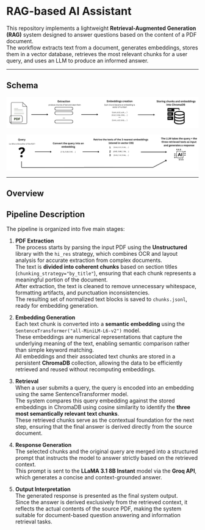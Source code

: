 # RAG-based AI Assistant

This repository implements a lightweight **Retrieval-Augmented Generation (RAG)** system designed to answer questions based on the content of a PDF document.  
The workflow extracts text from a document, generates embeddings, stores them in a vector database, retrieves the most relevant chunks for a user query, and uses an LLM to produce an informed answer.

---

## Schema

<p align="center">
  <img src="images/embeddings.png" alt="Embedding creation process" width="750"/>
</p>

<p align="center">
  <img src="images/embeddings_.png" alt="Retrieval and LLM interaction" width="750"/>
</p>

---

## Overview

## Pipeline Description

The pipeline is organized into five main stages:

1. **PDF Extraction**  
   The process starts by parsing the input PDF using the **Unstructured** library with the `hi_res` strategy, which combines OCR and layout analysis for accurate extraction from complex documents.  
   The text is **divided into coherent chunks** based on section titles (`chunking_strategy="by_title"`), ensuring that each chunk represents a meaningful portion of the document.  
   After extraction, the text is cleaned to remove unnecessary whitespace, formatting artifacts, and punctuation inconsistencies.  
   The resulting set of normalized text blocks is saved to `chunks.jsonl`, ready for embedding generation.

2. **Embedding Generation**  
   Each text chunk is converted into a **semantic embedding** using the `SentenceTransformer("all-MiniLM-L6-v2")` model.  
   These embeddings are numerical representations that capture the underlying meaning of the text, enabling semantic comparison rather than simple keyword matching.  
   All embeddings and their associated text chunks are stored in a persistent **ChromaDB** collection, allowing the data to be efficiently retrieved and reused without recomputing embeddings.

3. **Retrieval**  
   When a user submits a query, the query is encoded into an embedding using the same SentenceTransformer model.  
   The system compares this query embedding against the stored embeddings in ChromaDB using cosine similarity to identify the **three most semantically relevant text chunks**.  
   These retrieved chunks serve as the contextual foundation for the next step, ensuring that the final answer is derived directly from the source document.

4. **Response Generation**  
   The selected chunks and the original query are merged into a structured prompt that instructs the model to answer strictly based on the retrieved context.  
   This prompt is sent to the **LLaMA 3.1 8B Instant** model via the **Groq API**, which generates a concise and context-grounded answer.
   
6. **Output Interpretation**  
   The generated response is presented as the final system output.  
   Since the answer is derived exclusively from the retrieved context, it reflects the actual contents of the source PDF, making the system suitable for document-based question answering and information retrieval tasks.


